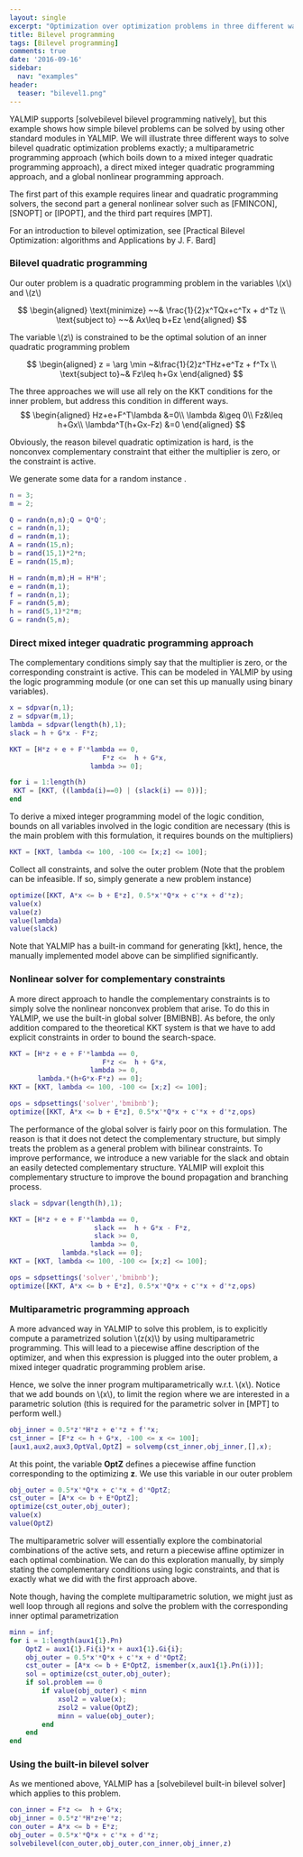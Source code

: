 ```yaml
---
layout: single
excerpt: "Optimization over optimization problems in three different ways."
title: Bilevel programming
tags: [Bilevel programming]
comments: true
date: '2016-09-16'
sidebar:
  nav: "examples"
header:
  teaser: "bilevel1.png"
---
```


YALMIP supports [solvebilevel bilevel programming natively], but this example shows how simple bilevel problems can be solved by using other standard modules in YALMIP. We will illustrate three different ways to solve bilevel quadratic optimization problems exactly; a multiparametric programming approach (which boils down to a mixed integer quadratic programming approach), a direct mixed integer quadratic programming approach, and a global nonlinear programming approach.

The first part of this example requires linear and quadratic programming solvers, the second part a general nonlinear solver such as [FMINCON], [SNOPT] or [IPOPT], and the third part requires [MPT].

For an introduction to bilevel optimization, see [Practical Bilevel Optimization: algorithms and Applications by J. F. Bard]

### Bilevel quadratic programming

Our outer problem is a quadratic programming problem in the variables \\(x\\) and \\(z\\)

$$
\begin{aligned}
\text{minimize} ~~& \frac{1}{2}x^TQx+c^Tx + d^Tz \\
\text{subject to} ~~& Ax\leq b+Ez
\end{aligned}
$$

The variable \\(z\\) is constrained to be the optimal solution of an inner quadratic programming problem

$$
\begin{aligned}
z = \arg \min ~&\frac{1}{2}z^THz+e^Tz + f^Tx \\
\text{subject to}~& Fz\leq h+Gx
\end{aligned}
$$

The three approaches we will use all rely on the KKT conditions for the inner problem, but address this condition in different ways.
$$
\begin{aligned}
Hz+e+F^T\lambda &=0\\
\lambda &\geq 0\\
Fz&\leq h+Gx\\
\lambda^T(h+Gx-Fz) &=0
\end{aligned}
$$

Obviously, the reason bilevel quadratic optimization is hard, is the nonconvex complementary constraint that either the multiplier is zero, or the constraint is active.

We generate some data for a random instance .

````matlab
n = 3;
m = 2;

Q = randn(n,n);Q = Q*Q';
c = randn(n,1);
d = randn(m,1);
A = randn(15,n);
b = rand(15,1)*2*n;
E = randn(15,m);

H = randn(m,m);H = H*H';
e = randn(m,1);
f = randn(n,1);
F = randn(5,m);
h = rand(5,1)*2*m;
G = randn(5,n);
````

### Direct mixed integer quadratic programming approach

The complementary conditions simply say that the multiplier is zero, or the corresponding constraint is active. This can be modeled in YALMIP by using the logic programming module (or one can set this up manually using binary variables).

````matlab
x = sdpvar(n,1);
z = sdpvar(m,1);
lambda = sdpvar(length(h),1);
slack = h + G*x - F*z;

KKT = [H*z + e + F'*lambda == 0,
                       F*z <=  h + G*x,
                    lambda >= 0];

for i = 1:length(h)
 KKT = [KKT, ((lambda(i)==0) | (slack(i) == 0))];
end  
````

To derive a mixed integer programming model of the logic condition, bounds on all variables involved in the logic condition are necessary (this is the main problem with this formulation, it requires bounds on the multipliers)

````matlab
KKT = [KKT, lambda <= 100, -100 <= [x;z] <= 100];
````

Collect all constraints, and solve the outer problem (Note that the problem can be infeasible. If so, simply generate a new problem instance)

````matlab
optimize([KKT, A*x <= b + E*z], 0.5*x'*Q*x + c'*x + d'*z);
value(x)
value(z)
value(lambda)
value(slack)
````

Note that YALMIP has a built-in command for generating [kkt], hence, the manually implemented model above can be simplified significantly.

### Nonlinear solver for complementary constraints

A more direct approach to handle the complementary constraints is to simply solve the nonlinear nonconvex problem that arise. To do this in YALMIP, we use the built-in global solver [BMIBNB]. As before, the only addition compared to the theoretical KKT system is that we have to add explicit constraints in order to bound the search-space.

````matlab
KKT = [H*z + e + F'*lambda == 0,
                       F*z <=  h + G*x,
                    lambda >= 0,
       lambda.*(h+G*x-F*z) == 0];
KKT = [KKT, lambda <= 100, -100 <= [x;z] <= 100];

ops = sdpsettings('solver','bmibnb');
optimize([KKT, A*x <= b + E*z], 0.5*x'*Q*x + c'*x + d'*z,ops)
````

The performance of the global solver is fairly poor on this formulation. The reason is that it does not detect the complementary structure, but simply treats the problem as a general problem with bilinear constraints. To improve performance, we introduce a new variable for the slack and obtain an easily detected complementary structure. YALMIP will exploit this complementary structure to improve the bound propagation and branching process.

````matlab
slack = sdpvar(length(h),1);

KKT = [H*z + e + F'*lambda == 0,
                     slack ==  h + G*x - F*z,
                     slack >= 0,
                    lambda >= 0,                    
             lambda.*slack == 0];
KKT = [KKT, lambda <= 100, -100 <= [x;z] <= 100];

ops = sdpsettings('solver','bmibnb');
optimize([KKT, A*x <= b + E*z], 0.5*x'*Q*x + c'*x + d'*z,ops)
````

### Multiparametric programming approach

A more advanced way in YALMIP to solve this problem, is to explicitly compute a parametrized solution \\(z(x)\\) by using multiparametric programming. This will lead to a piecewise affine description of the optimizer, and when this expression is plugged into the outer problem, a mixed integer quadratic programming problem arise.

Hence, we solve the inner program multiparametrically w.r.t. \\(x\\). Notice that we add bounds on \\(x\\), to limit the region where we are interested in a parametric solution (this is required for the parametric solver in [MPT] to perform well.)

````matlab
obj_inner = 0.5*z'*H*z + e'*z + f'*x;
cst_inner = [F*z <= h + G*x, -100 <= x <= 100];
[aux1,aux2,aux3,OptVal,OptZ] = solvemp(cst_inner,obj_inner,[],x);
````

At this point, the variable **OptZ** defines a piecewise affine function corresponding to the optimizing **z**. We use this variable in our outer problem

````matlab
obj_outer = 0.5*x'*Q*x + c'*x + d'*OptZ;
cst_outer = [A*x <= b + E*OptZ];
optimize(cst_outer,obj_outer);
value(x)
value(OptZ)
````

The multiparametric solver will essentially explore the combinatorial combinations of the active sets, and return a piecewise affine optimizer in each optimal combination. We can do this exploration manually, by simply stating the complementary conditions using logic constraints, and that is exactly what we did with the first approach above.

Note though, having the complete multiparametric solution, we might just as well loop through all regions and solve the problem with the corresponding inner optimal parametrization

````matlab
minn = inf;
for i = 1:length(aux1{1}.Pn)    
    OptZ = aux1{1}.Fi{i}*x + aux1{1}.Gi{i};
    obj_outer = 0.5*x'*Q*x + c'*x + d'*OptZ;
    cst_outer = [A*x <= b + E*OptZ, ismember(x,aux1{1}.Pn(i))];
    sol = optimize(cst_outer,obj_outer);
    if sol.problem == 0
        if value(obj_outer) < minn
            xsol2 = value(x);
            zsol2 = value(OptZ);
            minn = value(obj_outer);
        end
    end
end
````

### Using the built-in bilevel solver

As we mentioned above, YALMIP has a [solvebilevel built-in bilevel solver] which applies to this problem.

````matlab
con_inner = F*z <=  h + G*x;
obj_inner = 0.5*z'*H*z+e'*z;
con_outer = A*x <= b + E*z;
obj_outer = 0.5*x'*Q*x + c'*x + d'*z;
solvebilevel(con_outer,obj_outer,con_inner,obj_inner,z)
````
